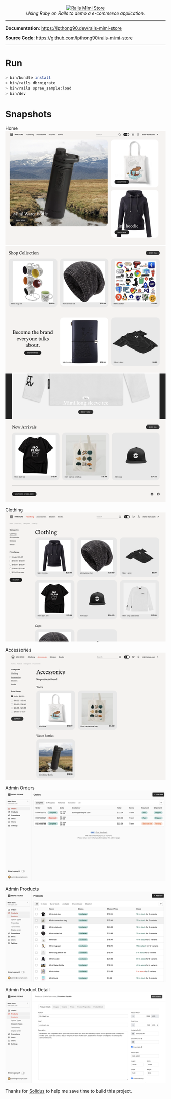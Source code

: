 <p align="center">
  <a href="https://github.com/lpthong90/rails-mimi-store">
    <img style="width: 500px;"  src="https://lpthong90.dev/rails-mimi-store/assets/images/mimi_store.jpg" alt="Rails Mimi Store">
  </a>
  <br>
  <em>Using Ruby on Rails to demo a e-commerce application.</em>
</p>
<!--more-->

---

**Documentation**: <a href="https://lpthong90.dev/rails-mimi-store" target="_blank">https://lpthong90.dev/rails-mimi-store</a>

**Source Code**: <a href="https://github.com/lpthong90/rails-mimi-store" target="_blank">https://github.com/lpthong90/rails-mimi-store</a>

---

<!-- # Features -->

# Run

```bash
> bin/bundle install
> bin/rails db:migrate
> bin/rails spree_sample:load
> bin/dev
```

# Snapshots

Home
<img src="assets/images/screenshots/1_home.png" alt="Home">
<img src="assets/images/screenshots/2_home.png" alt="Home">
<img src="assets/images/screenshots/3_home.png" alt="Home">

Clothing
<img src="assets/images/screenshots/4_clothing.png" alt="Home">

Accessories
<img src="assets/images/screenshots/5_accessories.png" alt="Home">

Admin Orders
<img src="assets/images/screenshots/6_admin_orders.png" alt="Home">

Admin Products
<img src="assets/images/screenshots/7_admin_products.png" alt="Home">

Admin Product Detail
<img src="assets/images/screenshots/8_admin_product_detail.png" alt="Home">

<!-- # Video demo: -->

Thanks for [Solidus](https://github.com/solidusio/solidus) to help me save time to build this project.
